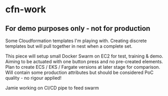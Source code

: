 # cfn-work
## For demo purposes only - not for production

Some Cloudformation templates I'm playing with.
Creating discrete templates but will pull together in nest when a complete set.

This piece will setup small Docker Swarm on EC2 for test, training & demo. Aiming to be actuated with one button press and no pre-created elements. Plan to create ECS / EKS / Fargate versions at later stage for comparison. Will contain some production attributes but should be considered PoC quality - no rigour applied!

Jamie working on CI/CD pipe to feed swarm
